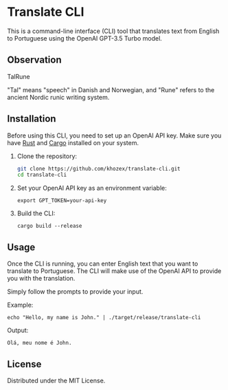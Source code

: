 # Translate CLI

This is a command-line interface (CLI) tool that translates text from English to Portuguese using the OpenAI GPT-3.5 Turbo model.

## Observation
TalRune

"Tal" means "speech" in Danish and Norwegian, and "Rune" refers to the ancient Nordic runic writing system.

## Installation

Before using this CLI, you need to set up an OpenAI API key. Make sure you have [Rust](https://www.rust-lang.org/tools/install) and [Cargo](https://doc.rust-lang.org/cargo/getting-started/installation.html) installed on your system.

1. Clone the repository:

   ```sh
   git clone https://github.com/khozex/translate-cli.git
   cd translate-cli
    ```
2. Set your OpenAI API key as an environment variable:

    ```
    export GPT_TOKEN=your-api-key
    ```
3. Build the CLI:

    ```
    cargo build --release
    ```

## Usage
Once the CLI is running, you can enter English text that you want to translate to Portuguese. The CLI will make use of the OpenAI API to provide you with the translation.

Simply follow the prompts to provide your input.

Example:

```
echo "Hello, my name is John." | ./target/release/translate-cli
```

Output:

```
Olá, meu nome é John.
```

## License

Distributed under the MIT License. 




